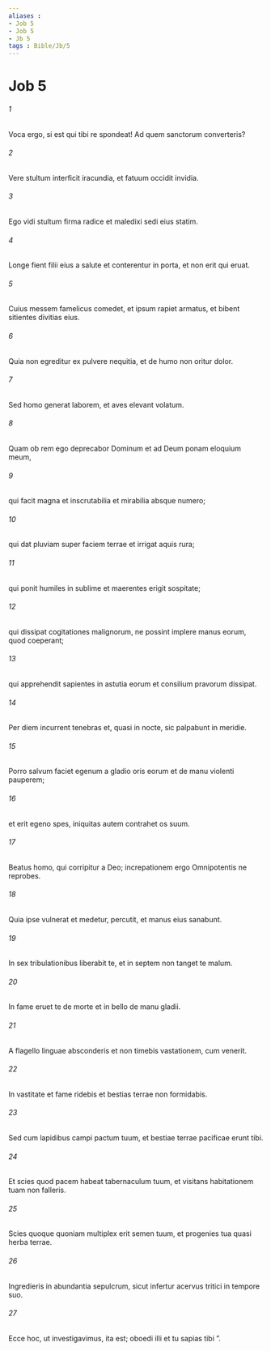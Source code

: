 ```yaml
---
aliases : 
- Job 5
- Job 5
- Jb 5
tags : Bible/Jb/5
---
```


# Job 5

###### 1
Voca ergo, si est qui tibi re spondeat! Ad quem sanctorum converteris?
###### 2
Vere stultum interficit iracundia, et fatuum occidit invidia.
###### 3
Ego vidi stultum firma radice et maledixi sedi eius statim.
###### 4
Longe fient filii eius a salute et conterentur in porta, et non erit qui eruat.
###### 5
Cuius messem famelicus comedet, et ipsum rapiet armatus, et bibent sitientes divitias eius.
###### 6
Quia non egreditur ex pulvere nequitia, et de humo non oritur dolor.
###### 7
Sed homo generat laborem, et aves elevant volatum.
###### 8
Quam ob rem ego deprecabor Dominum et ad Deum ponam eloquium meum,
###### 9
qui facit magna et inscrutabilia et mirabilia absque numero;
###### 10
qui dat pluviam super faciem terrae et irrigat aquis rura;
###### 11
qui ponit humiles in sublime et maerentes erigit sospitate;
###### 12
qui dissipat cogitationes malignorum, ne possint implere manus eorum, quod coeperant;
###### 13
qui apprehendit sapientes in astutia eorum et consilium pravorum dissipat.
###### 14
Per diem incurrent tenebras et, quasi in nocte, sic palpabunt in meridie.
###### 15
Porro salvum faciet egenum a gladio oris eorum et de manu violenti pauperem;
###### 16
et erit egeno spes, iniquitas autem contrahet os suum.
###### 17
Beatus homo, qui corripitur a Deo; increpationem ergo Omnipotentis ne reprobes.
###### 18
Quia ipse vulnerat et medetur, percutit, et manus eius sanabunt.
###### 19
In sex tribulationibus liberabit te, et in septem non tanget te malum. 
###### 20
In fame eruet te de morte et in bello de manu gladii.
###### 21
A flagello linguae absconderis et non timebis vastationem, cum venerit.
###### 22
In vastitate et fame ridebis et bestias terrae non formidabis.
###### 23
Sed cum lapidibus campi pactum tuum, et bestiae terrae pacificae erunt tibi. 
###### 24
Et scies quod pacem habeat tabernaculum tuum, et visitans habitationem tuam non falleris.
###### 25
Scies quoque quoniam multiplex erit semen tuum, et progenies tua quasi herba terrae.
###### 26
Ingredieris in abundantia sepulcrum, sicut infertur acervus tritici in tempore suo.
###### 27
Ecce hoc, ut investigavimus, ita est; oboedi illi et tu sapias tibi ”.
